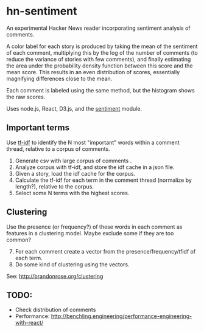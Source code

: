 # hn-sentiment

An experimental Hacker News reader incorporating sentiment analysis of comments.

A color label for each story is produced by taking the mean of the sentiment of
each comment, multiplying this by the log of the number of comments (to reduce
the variance of stories with few comments), and finally estimating the area
under the probability density function between this score and the mean score.
This results in an even distribution of scores, essentially magnifying
differences close to the mean.

Each comment is labeled using the same method, but the histogram shows the raw
scores.

Uses node.js, React, D3.js, and the
[sentiment](https://github.com/thisandagain/sentiment) module.

## Important terms
Use [tf-idf](https://github.com/NaturalNode/natural#tf-idf) to identify the N
most "important" words within a comment thread, relative to a corpus of
comments.

1. Generate csv with large corpus of comments .
2. Analyze corpus with tf-idf, and store the idf cache in a json file.
3. Given a story, load the idf cache for the corpus.
4. Calculate the tf-idf for each term in the comment thread (normalize by
   length?), relative to the corpus.
6. Select some N terms with the highest scores.

## Clustering
Use the presence (or frequency?) of these words in each comment as features in a
clustering model. Maybe exclude some if they are too common?

7. For each comment create a vector from the presence/frequency/tfidf of each
   term.
8. Do some kind of clustering using the vectors.

See: http://brandonrose.org/clustering


## TODO:

- Check distribution of comments
- Performance: http://benchling.engineering/performance-engineering-with-react/
